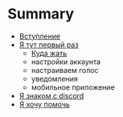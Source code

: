 # Summary

* [Вступление](README.md)
* [Я тут первый раз](chapter1.md)
   * [Куда жать](kuda_zhat.md)
   * настройки аккаунта
   * настраиваем голос
   * уведомления
   * мобильное приложение
* [Я знаком с discord](ya_znakom_s_discord.md)
* [Я хочу помочь](ya_hochu_pomoch.md)

